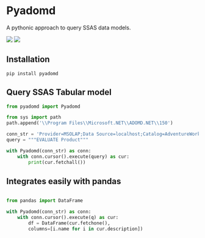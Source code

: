 # Pyadomd

A pythonic approach to query SSAS data models.

![](https://img.shields.io/pypi/l/pyadomd)
![](https://img.shields.io/pypi/pyversions/pyadomd)

## Installation

```console
pip install pyadomd
```

## Query SSAS Tabular model

```python
from pyadomd import Pyadomd

from sys import path
path.append('\\Program Files\\Microsoft.NET\\ADOMD.NET\\150')

conn_str = 'Provider=MSOLAP;Data Source=localhost;Catalog=AdventureWorks;'
query = """EVALUATE Product"""

with Pyadomd(conn_str) as conn:
    with conn.cursor().execute(query) as cur:
        print(cur.fetchall())
```

## Integrates easily with pandas

```python

from pandas import DataFrame

with Pyadomd(conn_str) as conn:
    with conn.cursor().execute(q) as cur:
        df = DataFrame(cur.fetchone(),
        columns=[i.name for i in cur.description])
```
